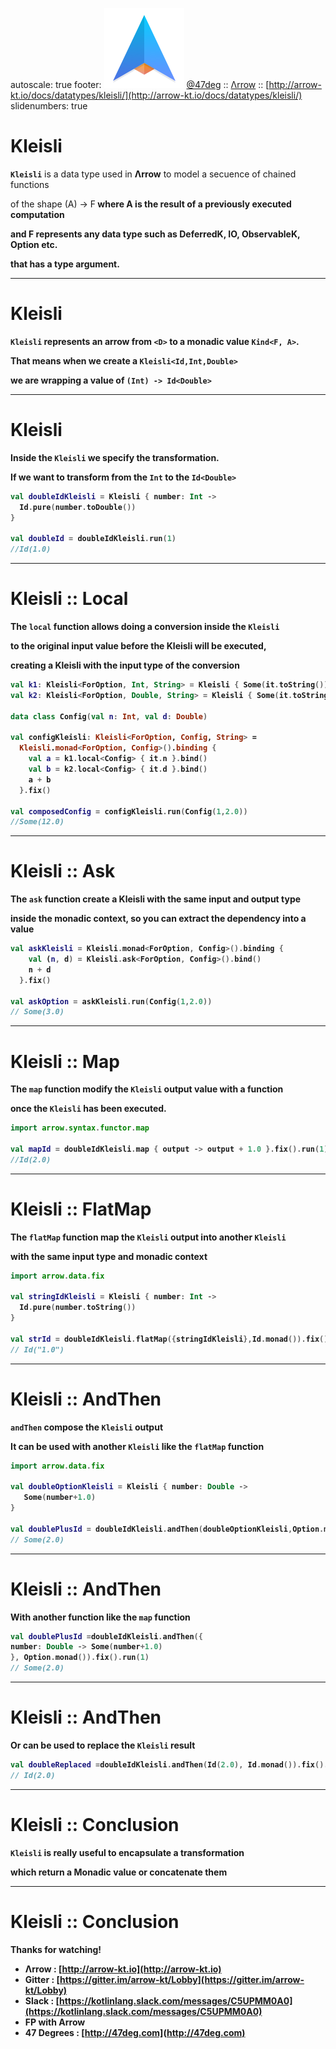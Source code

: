 autoscale: true
footer: ![Arrow](arrow-brand-128x128.png) [@47deg](https://twitter.com/47deg) :: [Λrrow](http://arrow-kt.io) :: [http://arrow-kt.io/docs/datatypes/kleisli/](http://arrow-kt.io/docs/datatypes/kleisli/)
slidenumbers: true

# Kleisli 

__`Kleisli`__ is a data type used in __Λrrow__ to model a secuence of chained functions 

of the shape (A) -> F<B> where A is the result of a previously executed computation 

and F<B> represents any data type such as DeferredK, IO, ObservableK, Option etc. 

that has a type argument.

---

# Kleisli

__`Kleisli`__ represents an arrow from __`<D>`__ to a monadic value __`Kind<F, A>`__.

That means when we create a `Kleisli<Id,Int,Double>` 

we are wrapping a value of `(Int) -> Id<Double>`

---

# Kleisli

Inside the `Kleisli` we specify the transformation.

If we want to transform from the `Int` to the `Id<Double>`

```kotlin
val doubleIdKleisli = Kleisli { number: Int ->
  Id.pure(number.toDouble())
}

val doubleId = doubleIdKleisli.run(1)
//Id(1.0)
```

---

# Kleisli :: Local

The __`local`__ function allows doing a conversion inside the `Kleisli` 

to the original input value before the Kleisli will be executed,

creating a Kleisli with the input type of the conversion

```kotlin
val k1: Kleisli<ForOption, Int, String> = Kleisli { Some(it.toString()) }
val k2: Kleisli<ForOption, Double, String> = Kleisli { Some(it.toString()) }

data class Config(val n: Int, val d: Double)

val configKleisli: Kleisli<ForOption, Config, String> =
  Kleisli.monad<ForOption, Config>().binding {
    val a = k1.local<Config> { it.n }.bind()
    val b = k2.local<Config> { it.d }.bind()
    a + b
  }.fix()
  
val composedConfig = configKleisli.run(Config(1,2.0))
//Some(12.0)
```

---

# Kleisli :: Ask
The `ask` function create a Kleisli with the same input and output type 

inside the monadic context, so you can extract the dependency into a value

```kotlin
val askKleisli = Kleisli.monad<ForOption, Config>().binding {
    val (n, d) = Kleisli.ask<ForOption, Config>().bind()
    n + d
  }.fix()

val askOption = askKleisli.run(Config(1,2.0))
// Some(3.0)
```

---

# Kleisli :: Map

The `map` function modify the `Kleisli` output value with a function

once the `Kleisli` has been executed.

```kotlin
import arrow.syntax.functor.map

val mapId = doubleIdKleisli.map { output -> output + 1.0 }.fix().run(1)
//Id(2.0)
```

---

# Kleisli :: FlatMap
The `flatMap` function map the `Kleisli` output into another `Kleisli`
 
with the same input type and monadic context

```kotlin
import arrow.data.fix

val stringIdKleisli = Kleisli { number: Int ->
  Id.pure(number.toString())
}
  
val strId = doubleIdKleisli.flatMap({stringIdKleisli},Id.monad()).fix().run(1)
// Id("1.0")
```

---

# Kleisli :: AndThen

__`andThen`__ compose the `Kleisli` output

It can be used with another `Kleisli` like the `flatMap` function

```kotlin
import arrow.data.fix

val doubleOptionKleisli = Kleisli { number: Double ->
   Some(number+1.0)
}
  
val doublePlusId = doubleIdKleisli.andThen(doubleOptionKleisli,Option.monad()).fix().run(1)
// Some(2.0)
```

---

# Kleisli :: AndThen

With another function like the `map` function

```kotlin
val doublePlusId =doubleIdKleisli.andThen({
number: Double -> Some(number+1.0)
}, Option.monad()).fix().run(1)
// Some(2.0)
```

---

# Kleisli :: AndThen

Or can be used to replace the `Kleisli` result

```kotlin
val doubleReplaced =doubleIdKleisli.andThen(Id(2.0), Id.monad()).fix().run(1)
// Id(2.0)
```

---

# Kleisli :: Conclusion

__`Kleisli`__ is really useful to encapsulate a transformation 

which return a Monadic value or concatenate them

---

# Kleisli :: Conclusion

Thanks for watching!

- Λrrow : [http://arrow-kt.io](http://arrow-kt.io)
- Gitter : [https://gitter.im/arrow-kt/Lobby](https://gitter.im/arrow-kt/Lobby)
- Slack : [https://kotlinlang.slack.com/messages/C5UPMM0A0](https://kotlinlang.slack.com/messages/C5UPMM0A0)
- FP with Arrow 
- 47 Degrees : [http://47deg.com](http://47deg.com)

